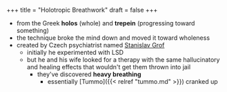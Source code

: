 +++
title = "Holotropic Breathwork"
draft = false
+++

-   from the Greek **holos** (whole) and **trepein** (progressing toward something)
-   the technique broke the mind down and moved it toward wholeness
-   created by Czech psychiatrist named [Stanislav Grof](https://en.wikipedia.org/wiki/Stanislav_Grof)
    -   initially he experimented with LSD
    -   but he and his wife looked for a therapy with the same hallucinatory and healing effects that wouldn't get them thrown into jail
        -   they've discovered **heavy breathing**
            -   essentially [Tummo]({{< relref "tummo.md" >}}) cranked up